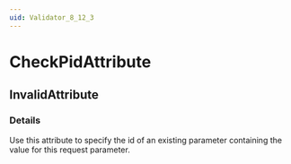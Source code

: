```yaml
---
uid: Validator_8_12_3
---
```


# CheckPidAttribute

## InvalidAttribute

<!-- Description, Properties, ... sections are auto-generated. -->
<!-- REPLACE ME AUTO-GENERATION -->

### Details

Use this attribute to specify the id of an existing parameter containing the value for this request parameter.

<!-- Uncomment to add example code -->
<!--### Example code-->
